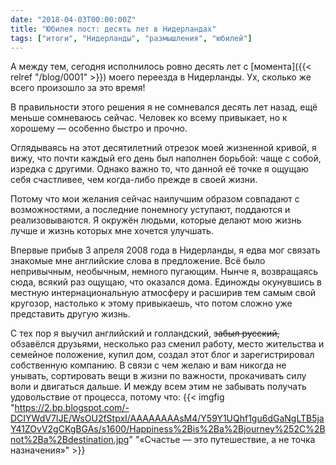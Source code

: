 ```yaml
---
date: "2018-04-03T00:00:00Z"
title: "Юбилея пост: десять лет в Нидерландах"
tags: ["итоги", "Нидерланды", "размышления", "юбилей"]
---
```


А между тем, сегодня исполнилось ровно десять лет с [момента]({{< relref "/blog/0001" >}}) моего переезда в Нидерланды. Ух, сколько же всего произошло за это время!

<!--more-->

В правильности этого решения я не сомневался десять лет назад, ещё меньше сомневаюсь сейчас. Человек ко всему привыкает, но к хорошему — особенно быстро и прочно.

Оглядываясь на этот десятилетний отрезок моей жизненной кривой, я вижу, что почти каждый его день был наполнен борьбой: чаще с собой, изредка с другими. Однако важно то, что данной её точке я ощущаю себя счастливее, чем когда-либо прежде в своей жизни.

Потому что мои желания сейчас наилучшим образом совпадают с возможностями, а последние понемногу уступают, поддаются и реализовываются. Я окружён людьми, которые делают мою жизнь лучше и жизнь которых мне хочется улучшать.

Впервые прибыв 3 апреля 2008 года в Нидерланды, я едва мог связать знакомые мне английские слова в предложение. Всё было непривычным, необычным, немного пугающим. Нынче я, возвращаясь сюда, всякий раз ощущаю, что оказался дома. Единожды окунувшись в местную интернациональную атмосферу и расширив тем самым свой кругозор, настолько к этому привыкаешь, что потом сложно уже представить другую жизнь.

С тех пор я выучил английский и голландский, ~~забыл русский,~~ обзавёлся друзьями, несколько раз сменил работу, место жительства и семейное положение, купил дом, создал этот блог и зарегистрировал собственную компанию. В связи с чем желаю и вам никогда не унывать, сортировать вещи в жизни по важности, прокачивать силу воли и двигаться дальше. И между всем этим не забывать получать удовольствие от процесса, потому что:
{{< imgfig "https://2.bp.blogspot.com/-DCIYWdV7IJE/WsOU2fStpxI/AAAAAAAAsM4/Y59Y1UQhf1gu6dGaNgLTB5jaY41ZOvV2gCKgBGAs/s1600/Happiness%2Bis%2Ba%2Bjourney%252C%2Bnot%2Ba%2Bdestination.jpg" "«Счастье — это путешествие, а не точка назначения»" >}}
